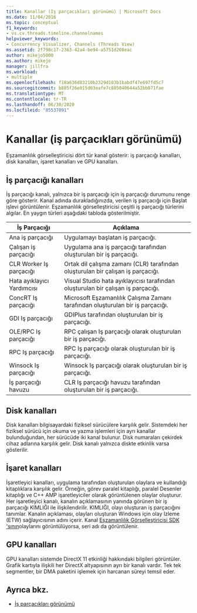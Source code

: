 ```yaml
---
title: Kanallar (Iş parçacıkları görünümü) | Microsoft Docs
ms.date: 11/04/2016
ms.topic: conceptual
f1_keywords:
- vs.cv.threads.timeline.channelnames
helpviewer_keywords:
- Concurrency Visualizer, Channels (Threads View)
ms.assetid: 2f798c17-2363-42a4-be94-a5751d208eac
author: mikejo5000
ms.author: mikejo
manager: jillfra
ms.workload:
- multiple
ms.openlocfilehash: f18a636d83210b2329d103b1babdf47e697fd5c7
ms.sourcegitcommit: b885f26e015d03eafe7c885040644a52bb071fae
ms.translationtype: MT
ms.contentlocale: tr-TR
ms.lasthandoff: 06/30/2020
ms.locfileid: "85537091"
---
```

# <a name="channels-threads-view"></a>Kanallar (iş parçacıkları görünümü)
Eşzamanlılık görselleştiricisi dört tür kanal gösterir: iş parçacığı kanalları, disk kanalları, işaret kanalları ve GPU kanalları.

## <a name="thread-channels"></a>İş parçacığı kanalları
 İş parçacığı kanalı, yalnızca bir iş parçacığı için iş parçacığı durumunu renge göre gösterir. Kanal adında durakladığınızda, verilen iş parçacığı için Başlat işlevi görüntülenir. Eşzamanlılık görselleştiricisi çeşitli iş parçacığı türlerini algılar. En yaygın türleri aşağıdaki tabloda gösterilmiştir.

|İş Parçacığı|Açıklama|
|-|-|
|Ana iş parçacığı|Uygulamayı başlatan iş parçacığı.|
|Çalışan iş parçacığı|Uygulama ana iş parçacığı tarafından oluşturulan bir iş parçacığı.|
|CLR Worker Iş parçacığı|Ortak dil çalışma zamanı (CLR) tarafından oluşturulan bir çalışan iş parçacığı.|
|Hata ayıklayıcı Yardımcısı|Visual Studio hata ayıklayıcısı tarafından oluşturulan bir çalışan iş parçacığı.|
|ConcRT Iş parçacığı|Microsoft Eşzamanlılık Çalışma Zamanı tarafından oluşturulan bir iş parçacığı.|
|GDI Iş parçacığı|GDIPlus tarafından oluşturulan bir iş parçacığı.|
|OLE/RPC Iş parçacığı|RPC çalışan Iş parçacığı olarak oluşturulan bir iş parçacığı.|
|RPC Iş parçacığı|RPC Iş parçacığı olarak oluşturulan bir iş parçacığı.|
|Winsock Iş parçacığı|Winsock Iş parçacığı olarak oluşturulan bir iş parçacığı.|
|İş parçacığı havuzu|CLR Iş parçacığı havuzu tarafından oluşturulan bir iş parçacığı.|

## <a name="disk-channels"></a>Disk kanalları
 Disk kanalları bilgisayardaki fiziksel sürücülere karşılık gelir. Sistemdeki her fiziksel sürücü için okuma ve yazma işlemleri için ayrı kanallar bulunduğundan, her sürücüde iki kanal bulunur. Disk numaraları çekirdek cihaz adlarına karşılık gelir. Disk kanalı yalnızca diskte etkinlik varsa gösterilir.

## <a name="marker-channels"></a>İşaret kanalları
 İşaretleyici kanalları, uygulama tarafından oluşturulan olaylara ve kullandığı kitaplıklara karşılık gelir. Örneğin, görev paralel kitaplığı, paralel Desenler kitaplığı ve C++ AMP işaretleyiciler olarak görüntülenen olaylar oluşturur. Her işaretleyici kanalı, kanalın açıklamasının yanında görünen bir iş parçacığı KIMLIĞI ile ilişkilendirilir. KIMLIĞI, olayı oluşturan iş parçacığını tanımlar. Kanalın açıklaması, olayları oluşturan Windows için olay Izleme (ETW) sağlayıcısının adını içerir. Kanal [Eşzamanlılık Görselleştiricisi SDK 'sının](../profiling/concurrency-visualizer-sdk.md)olaylarını görüntülüyorsa, seri adı da görüntülenir.

## <a name="gpu-channels"></a>GPU kanalları
 GPU kanalları sistemde DirectX 11 etkinliği hakkındaki bilgileri görüntüler.  Grafik kartıyla ilişkili her DirectX altyapısının ayrı bir kanalı vardır.  Tek tek segmentler, bir DMA paketini işlemek için harcanan süreyi temsil eder.

## <a name="see-also"></a>Ayrıca bkz.
- [İş parçacıkları görünümü](../profiling/threads-view-parallel-performance.md)